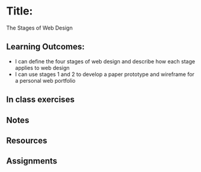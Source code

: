 # Title: 
The Stages of Web Design

## Learning Outcomes:
* I can define the four stages of web design and describe how each stage applies to web design
* I can use stages 1 and 2 to develop a paper prototype and wireframe for a personal web portfolio

## In class exercises

## Notes

## Resources

## Assignments
